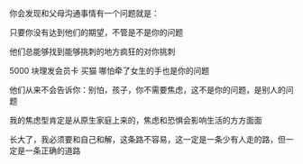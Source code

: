 
你会发现和父母沟通事情有一个问题就是：

只要你没有达到他们的期望，不管是不是你的问题

他们总能够找到能够挑刺的地方疯狂的对你挑刺

5000 块理发会员卡
买猫
哪怕牵了女生的手也是你的问题

他们从来不会告诉你：别怕，孩子，你不需要焦虑，这不是你的问题，是别人的问题

我的焦虑型肯定是从原生家庭上来的，焦虑和恐惧会影响生活的方方面面

长大了，我必须要和自己和解，这条路不容易，这一定是一条少有人走的路，但一定是一条正确的道路